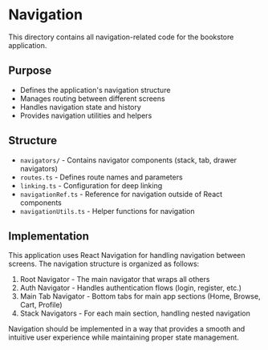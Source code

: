 # Navigation

This directory contains all navigation-related code for the bookstore application.

## Purpose
- Defines the application's navigation structure
- Manages routing between different screens
- Handles navigation state and history
- Provides navigation utilities and helpers

## Structure
- `navigators/` - Contains navigator components (stack, tab, drawer navigators)
- `routes.ts` - Defines route names and parameters
- `linking.ts` - Configuration for deep linking
- `navigationRef.ts` - Reference for navigation outside of React components
- `navigationUtils.ts` - Helper functions for navigation

## Implementation
This application uses React Navigation for handling navigation between screens. The navigation structure is organized as follows:

1. Root Navigator - The main navigator that wraps all others
2. Auth Navigator - Handles authentication flows (login, register, etc.)
3. Main Tab Navigator - Bottom tabs for main app sections (Home, Browse, Cart, Profile)
4. Stack Navigators - For each main section, handling nested navigation

Navigation should be implemented in a way that provides a smooth and intuitive user experience while maintaining proper state management.